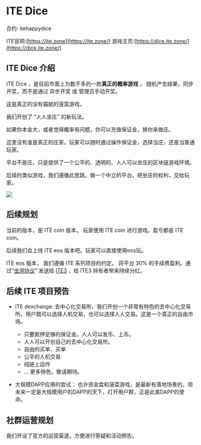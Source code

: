 # ITE Dice 

合约: itehappydice

ITE官网:[https://ite.zone](https://ite.zone/)
游戏主页:[https://dice.ite.zone/](https://dice.ite.zone/)

## ITE Dice 介绍

ITE Dice ，是目前市面上为数不多的一款**真正的概率游戏** ， 随机产生结果，同步开奖，而不是通过 异步开奖 或 管理员手动开奖。

这是真正的没有猫腻的菠菜游戏。

我们开创了 “人人坐庄” 的新玩法。

如果你本金大，或者觉得概率有问题，你可以充值保证金，换你来做庄。

这里没有谁是真正的庄家。玩家可以随时通过操作保证金，选择当庄，还是当普通玩家。

平台不是庄，只是提供了一个公平的、透明的、人人可以坐庄的区块链游戏环境。

后续的类似游戏，我们遵循此思路。做一个中立的平台。把坐庄的权利，交给玩家。

![](https://ws2.sinaimg.cn/large/0069RVTdgy1fv5mi5yfonj30i50lqjst.jpg)


## 后续规划

当前的版本，是 ITE coin 版本。 玩家使用 ITE coin 进行游戏。盈亏都是 ITE coin。

后续我们会上线 ITE eos 版本吧。玩家可以直接使用eos玩。

ITE eos 版本， 我们遵循 ITE 系列项目的约定。 将平台 30% 的手续费盈利。通过“[虫洞协议](https://github.com/ITE-Organization/ite-wormholes)” 发送给 [ITE3](https://github.com/ITE-Organization/ite3) ，给 ITE3 持有者带来持续分红。


## 后续 ITE 项目预告

* ITE dexchange:  去中心化交易所，我们开创一个非常有特色的去中心化交易所。用户既可以选择人机交易，也可以选择人人交易。这是一个真正的自由市场。

    * 只要抵押足够的保证金。人人可以发币、上币。
    * 人人可以开创自己的去中心化交易所。
    * 自由的买单、买单
    * 公平的人机交易
    * 纯链上运作
    *  ... 更多特色，敬请期待。


* 大规模DAPP应用的尝试： 也许资金盘和菠菜游戏，是最新有落地场景的，但未来一定是大规模用户的DAPP的天下，打开用户群，正是此类DAPP的使命。



## 社群运营规划

我们开设了官方的运营渠道，方便进行答疑和活动预告。

